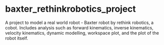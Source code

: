 # baxter_rethinkrobotics_project
A project to model a real world robot - Baxter robot by rethink robotics, a cobot. Includes analysis such as forward kinematics, inverse kinematics, velocity kinematics, dynamic modelling, workspace plot, and the plot of the robot itself.
